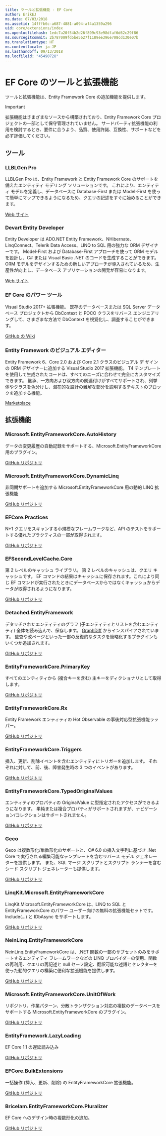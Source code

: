 ```yaml
---
title: ツールと拡張機能 - EF Core
author: ErikEJ
ms.date: 07/03/2018
ms.assetid: 14fffb6c-a687-4881-a094-af4a1359a296
uid: core/extensions/index
ms.openlocfilehash: 1edc7a20f54b2d26f899c93e98dfaf6d62c29f86
ms.sourcegitcommit: 2b787009fd5be5627f1189ee396e708cd130e07b
ms.translationtype: HT
ms.contentlocale: ja-JP
ms.lasthandoff: 09/13/2018
ms.locfileid: "45490728"
---
```

# <a name="ef-core-tools--extensions"></a>EF Core のツールと拡張機能

ツールと拡張機能は、Entity Framework Core の追加機能を提供します。

> [!IMPORTANT]  
> 拡張機能はさまざまなソースから構築されており、Entity Framework Core プロジェクトの一部として保守管理されていません。 サードパーティ拡張機能の利用を検討するとき、要件に合うよう、品質、使用許諾、互換性、サポートなどを必ず評価してください。

## <a name="tools"></a>ツール

### <a name="llblgen-pro"></a>LLBLGen Pro

LLBLGen Pro は、Entity Framework と Entity Framework Core のサポートを備えたエンティティ モデリング ソリューションです。 これにより、エンティティ モデルを定義し、データベースに Database-First または Model-First を使って簡単にマップできるようになるため、クエリの記述をすぐに始めることができます。

[Web サイト](https://www.llblgen.com/)

### <a name="devart-entity-developer"></a>Devart Entity Developer

Entity Developer は ADO.NET Entity Framework、NHibernate、LinqConnect、Telerik Data Access、LINQ to SQL 用の強力な ORM デザイナーです。 Model-First および Database-First アプローチを使って ORM モデルを設計し、C# または Visual Basic .NET のコードを生成することができます。 ORM モデルをデザインするための新しいアプローチが導入されているため、生産性が向上し、データベース アプリケーションの開発が容易になります。

[Web サイト](https://www.devart.com/entitydeveloper/)

### <a name="ef-core-power-tools"></a>EF Core のパワー ツール

Visual Studio 2017+ 拡張機能。 既存のデータベースまたは SQL Server データベース プロジェクトから DbContext と POCO クラスをリバース エンジニアリングして、さまざまな方法で DbContext を視覚化し、調査することができます。

[GitHub の Wiki](https://github.com/ErikEJ/SqlCeToolbox/wiki/EF-Core-Power-Tools)

### <a name="entity-framework-visual-editor"></a>Entity Framework のビジュアル エディター

Entity Framework 6、Core 2.0 および Core 2.1 クラスのビジュアル デ ザインの ORM デザイナーに追加する Visual Studio 2017 拡張機能。 T4 テンプレートを使用して生成されたコードは、すべてのニーズに合わせて完全にカスタマイズできます。 継承、一方向および双方向の関連付けがすべてサポートされ、列挙体やクラスを色分けし、潜在的な設計の難解な部分を説明するテキストのブロックを追加する機能。

[Marketplace](https://marketplace.visualstudio.com/items?itemName=michaelsawczyn.EFDesigner)

## <a name="extensions"></a>拡張機能

### <a name="microsoftentityframeworkcoreautohistory"></a>Microsoft.EntityFrameworkCore.AutoHistory

データの変更履歴の自動記録をサポートする、Microsoft.EntityFrameworkCore 用のプラグイン。

[GitHub リポジトリ](https://github.com/Arch/AutoHistory/)

### <a name="microsoftentityframeworkcoredynamiclinq"></a>Microsoft.EntityFrameworkCore.DynamicLinq

非同期サポートを追加する Microsoft.EntityFrameworkCore 用の動的 LINQ 拡張機能

 [GitHub リポジトリ](https://github.com/StefH/System.Linq.Dynamic.Core/)

### <a name="efcorepractices"></a>EFCore.Practices

N+1 クエリをスキャンする小規模なフレームワークなど、API のテストをサポートする優れたプラクティスの一部が取得されます。

[GitHub リポジトリ](https://github.com/riezebosch/efcore-practices/tree/master/src/EFCore.Practices/)

### <a name="efsecondlevelcachecore"></a>EFSecondLevelCache.Core

第 2 レベルのキャッシュ ライブラリ。 第 2 レベルのキャッシュは、クエリ キャッシュです。 EF コマンドの結果はキャッシュに保存されます。これにより同じ EF コマンドが実行されたときにデータベースからではなくキャッシュからデータが取得されるようになります。

[GitHub リポジトリ](https://github.com/VahidN/EFSecondLevelCache.Core/)

### <a name="detachedentityframework"></a>Detached.EntityFramework

デタッチされたエンティティのグラフ (子エンティティとリストを含むエンティティ) 全体を読み込んで、保存します。 [GraphDiff](https://github.com/refactorthis/GraphDiff/) からインスパイアされています。 監査や改ページといった一部の反復的なタスクを簡略化するプラグインもいくつか追加されます。

[GitHub リポジトリ](https://github.com/leonardoporro/Detached/)

### <a name="entityframeworkcoreprimarykey"></a>EntityFrameworkCore.PrimaryKey

すべてのエンティティから (複合キーを含む) 主キーをディクショナリとして取得します。

[GitHub リポジトリ](https://github.com/NickStrupat/EntityFramework.PrimaryKey/)

### <a name="entityframeworkcorerx"></a>EntityFrameworkCore.Rx

Entity Framework エンティティの Hot Observable の事後対応型拡張機能ラッパー。

[GitHub リポジトリ](https://github.com/NickStrupat/EntityFramework.Rx/)

### <a name="entityframeworkcoretriggers"></a>EntityFrameworkCore.Triggers

挿入、更新、削除イベントを含むエンティティにトリガーを追加します。 それぞれに対して、前、後、障害発生時の 3 つのイベントがあります。

[GitHub リポジトリ](https://github.com/NickStrupat/EntityFramework.Triggers/)

### <a name="entityframeworkcoretypedoriginalvalues"></a>EntityFrameworkCore.TypedOriginalValues

エンティティのプロパティの OriginalValue に型指定されたアクセスができるようになります。 単純または複合プロパティがサポートされますが、ナビゲーション/コレクションはサポートされません。

[GitHub リポジトリ](https://github.com/NickStrupat/EntityFramework.TypedOriginalValues/)

### <a name="geco"></a>Geco

Geco は複数形化/単数形化のサポートと、C# 6.0 の挿入文字列に基づき .Net Core で実行される編集可能なテンプレートを含むリバース モデル ジェネレーターを提供します。 また、SQL マージ スクリプトとスクリプト ランナーを含むシード スクリプト ジェネレーターも提供します。

[GitHub リポジトリ](https://github.com/iQuarc/Geco)

### <a name="linqkitmicrosoftentityframeworkcore"></a>LinqKit.Microsoft.EntityFrameworkCore

LinqKit.Microsoft.EntityFrameworkCore は、LINQ to SQL と EntityFrameworkCore のパワー ユーザー向けの無料の拡張機能セットです。 Include(...) と IDbAsync をサポートします。

[GitHub リポジトリ](https://github.com/scottksmith95/LINQKit/)

### <a name="neinlinqentityframeworkcore"></a>NeinLinq.EntityFrameworkCore

NeinLinq.EntityFrameworkCore は、.NET 関数の一部のサブセットのみをサポートするエンティティ フレームワークなどの LINQ プロバイダーの使用、関数の再利用、クエリの再記述と null セーフ設定、翻訳可能な述語とセレクターを使った動的クエリの構築に便利な拡張機能を提供します。

[GitHub リポジトリ](https://github.com/axelheer/nein-linq/)

### <a name="microsoftentityframeworkcoreunitofwork"></a>Microsoft.EntityFrameworkCore.UnitOfWork

リポジトリ、作業パターン、分散トランザクション対応の複数のデータベースをサポートする Microsoft.EntityFrameworkCore のプラグイン。

[GitHub リポジトリ](https://github.com/Arch/UnitOfWork/)

### <a name="entityframeworklazyloading"></a>EntityFramework.LazyLoading

EF Core 1.1 の遅延読み込み

[GitHub リポジトリ](https://github.com/darxis/EntityFramework.LazyLoading)

### <a name="efcorebulkextensions"></a>EFCore.BulkExtensions

一括操作 (挿入、更新、削除) の EntityFrameworkCore 拡張機能。

[GitHub リポジトリ](https://github.com/borisdj/EFCore.BulkExtensions)

### <a name="bricelamentityframeworkcorepluralizer"></a>Bricelam.EntityFrameworkCore.Pluralizer

EF Core へのデザイン時の複数形化の追加。

[GitHub リポジトリ](https://github.com/bricelam/EFCore.Pluralizer)
